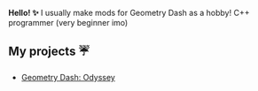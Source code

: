 **Hello! ✨**
I usually make mods for Geometry Dash as a hobby! C++ programmer (very beginner imo)

## My projects ☔
* [Geometry Dash: Odyssey](https://github.com/Chumiu/GeometryDash-Odyssey)

<!--
**Chumiu/chumiu** is a ✨ _special_ ✨ repository because its `README.md` (this file) appears on your GitHub profile.

Here are some ideas to get you started:

- 🔭 I’m currently working on ...
- 🌱 I’m currently learning ...
- 👯 I’m looking to collaborate on ...
- 🤔 I’m looking for help with ...
- 💬 Ask me about ...
- 📫 How to reach me: ...
- 😄 Pronouns: ...
- ⚡ Fun fact: ...
-->
